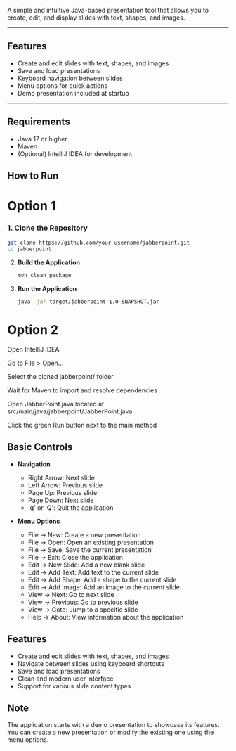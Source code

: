 A simple and intuitive Java-based presentation tool that allows you to create, edit, and display slides with text, shapes, and images.

---

## Features

- Create and edit slides with text, shapes, and images  
- Save and load presentations  
- Keyboard navigation between slides  
- Menu options for quick actions  
- Demo presentation included at startup  

---

## Requirements

- Java 17 or higher  
- Maven  
- (Optional) IntelliJ IDEA for development  

## How to Run

# Option 1

### 1. Clone the Repository

```bash
git clone https://github.com/your-username/jabberpoint.git
cd jabberpoint
```

2. **Build the Application**
   ```bash
   mvn clean package
   ```

3. **Run the Application**
   ```bash
   java -jar target/jabberpoint-1.0-SNAPSHOT.jar
   ```
# Option 2

Open IntelliJ IDEA

Go to File > Open...

Select the cloned jabberpoint/ folder

Wait for Maven to import and resolve dependencies

Open JabberPoint.java located at src/main/java/jabberpoint/JabberPoint.java

Click the green Run button next to the main method

## Basic Controls

- **Navigation**
  - Right Arrow: Next slide
  - Left Arrow: Previous slide
  - Page Up: Previous slide
  - Page Down: Next slide
  - 'q' or 'Q': Quit the application

- **Menu Options**
  - File -> New: Create a new presentation
  - File -> Open: Open an existing presentation
  - File -> Save: Save the current presentation
  - File -> Exit: Close the application
  - Edit -> New Slide: Add a new blank slide
  - Edit -> Add Text: Add text to the current slide
  - Edit -> Add Shape: Add a shape to the current slide
  - Edit -> Add Image: Add an image to the current slide
  - View -> Next: Go to next slide
  - View -> Previous: Go to previous slide
  - View -> Goto: Jump to a specific slide
  - Help -> About: View information about the application

## Features

- Create and edit slides with text, shapes, and images
- Navigate between slides using keyboard shortcuts
- Save and load presentations
- Clean and modern user interface
- Support for various slide content types

## Note

The application starts with a demo presentation to showcase its features. You can create a new presentation or modify the existing one using the menu options. 
